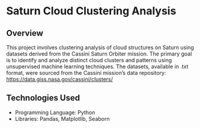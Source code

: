# Saturn Cloud Clustering Analysis

## Overview
This project involves clustering analysis of cloud structures on Saturn using datasets derived from the Cassini Saturn Orbiter mission. The primary goal is to identify and analyze distinct cloud clusters and patterns using unsupervised machine learning techniques. The datasets, available in .txt format, were sourced from the Cassini mission’s data repository: https://data.giss.nasa.gov/cassini/clusters/

## Technologies Used
- Programming Language: Python
- Libraries: Pandas, Matplotlib, Seaborn
